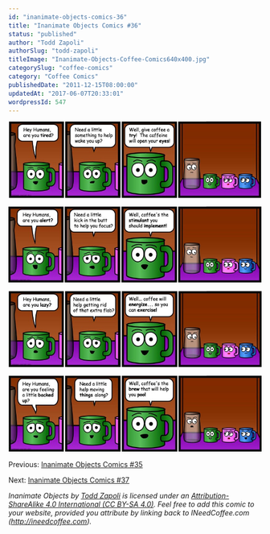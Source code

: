 ```yaml
---
id: "inanimate-objects-comics-36"
title: "Inanimate Objects Comics #36"
status: "published"
author: "Todd Zapoli"
authorSlug: "todd-zapoli"
titleImage: "Inanimate-Objects-Coffee-Comics640x400.jpg"
categorySlug: "coffee-comics"
category: "Coffee Comics"
publishedDate: "2011-12-15T08:00:00"
updatedAt: "2017-06-07T20:33:01"
wordpressId: 547
---
```


![](09HeyHumans11.jpg)

![](09HeyHumans2.jpg)

![](09HeyHumans3.jpg)

![](09HeyHumans4.jpg)

Previous: [Inanimate Objects Comics #35](http://ineedcoffee.com/inanimate-objects-comics-35/)

Next: [Inanimate Objects Comics #37](http://ineedcoffee.com/inanimate-objects-comics-37/)

*Inanimate Objects by [Todd Zapoli](http://ineedcoffee.com/) is licensed under an [Attribution-ShareAlike 4.0 International (CC BY-SA 4.0)](https://creativecommons.org/licenses/by-sa/4.0/). Feel free to add this comic to your website, provided you attribute by linking back to INeedCoffee.com (http://ineedcoffee.com).*